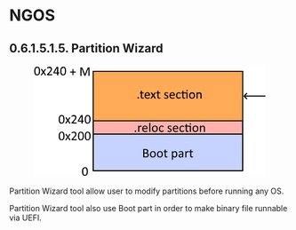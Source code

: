 NGOS
====

0.6.1.5.1.5. Partition Wizard
-----------------------------

<p align="center">
    <img src="https://github.com/Gris87/ngos/blob/master/src/os/bootloader_tools/partitionwizard/Image%20structure.png?raw=true" alt="Image structure"/>
</p>

Partition Wizard tool allow user to modify partitions before running any OS.

Partition Wizard tool also use Boot part in order to make binary file runnable via UEFI.
